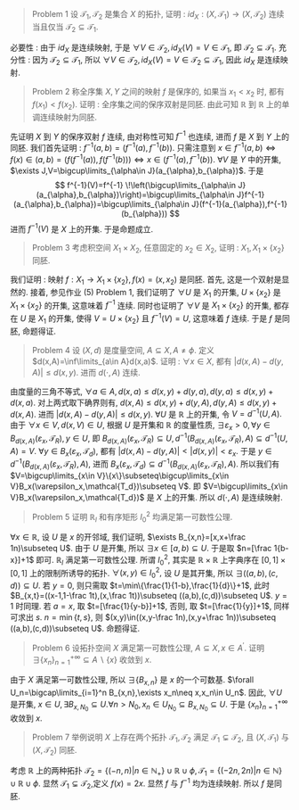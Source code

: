 > Problem 1 设 $\mathcal T_1,\mathcal T_2$ 是集合 $X$ 的拓扑, 证明 : $id_X: (X,\mathcal T_1)\to(X,\mathcal T_2)$ 连续当且仅当 $\mathcal T_2\subseteq\mathcal T_1$.

必要性 : 由于 $id_X$ 是连续映射, 于是 $\forall V\in\mathcal T_2,id_X(V)=V\in\mathcal T_1,$ 即 $\mathcal T_2\subseteq \mathcal T_1$.
充分性 : 因为 $\mathcal T_2\subseteq\mathcal{T_1},$ 所以 $\forall V\in\mathcal T_2,id_X(V)=V\in\mathcal T_2\subseteq\mathcal T_1,$ 因此 $id_X$ 是连续映射.

> Problem 2 称全序集 $X,Y$ 之间的映射 $f$ 是保序的, 如果当 $x_1<x_2$ 时, 都有 $f(x_1)<f(x_2)$. 证明 : 全序集之间的保序双射是同胚. 由此可知 $\mathbb{R}$ 到 $\mathbb{R}$ 上的单调连续映射为同胚.

先证明 $X$ 到 $Y$ 的保序双射 $f$ 连续, 由对称性可知 $f^{-1}$ 也连续, 进而 $f$ 是 $X$ 到 $Y$ 上的同胚.
我们首先证明 : $f^{-1}(a,b)=(f^{-1}(a),f^{-1}(b)).$ 只需注意到
$x\in f^{-1}(a,b)\Leftrightarrow f(x)\in(a,b)=(f(f^{-1}(a)),f(f^{-1}(b)))\Leftrightarrow x\in(f^{-1}(a),f^{-1}(b)).$ 
$\forall V$ 是 $Y$ 中的开集, $\exists J,V=\bigcup\limits_{\alpha\in J}(a_{\alpha},b_{\alpha})$. 于是 
$$
f^{-1}(V)=f^{-1} \!\left(\bigcup\limits_{\alpha\in J}(a_{\alpha},b_{\alpha})\right)=\bigcup\limits_{\alpha\in J}f^{-1}(a_{\alpha},b_{\alpha})=\bigcup\limits_{\alpha\in J}(f^{-1}(a_{\alpha}),f^{-1}(b_{\alpha}))
$$
进而 $f^{-1}(V)$ 是 $X$ 上的开集. 于是命题成立.

> Problem 3 考虑积空间 $X_1\times X_2$, 任意固定的 $x_2\in X_2,$ 证明 : $X_1,X_1\times\{x_2\}$ 同胚.

我们证明 : 映射 $f:X_1\to X_1\times \{x_2\},f(x)=(x,x_2)$ 是同胚. 首先, 这是一个双射是显然的. 
接着, 参见作业 (5) Problem 1, 我们证明了 $\forall U$ 是 $X_1$ 的开集, $U\times\{x_2\}$ 是 $X_1\times\{x_2\}$ 的开集, 这意味着 $f^{-1}$ 连续. 同时也证明了 $\forall V$ 是 $X_1\times\{x_2\}$ 的开集, 都存在 $U$ 是 $X_1$ 的开集, 使得 $V=U\times\{x_2\}$ 且 $f^{-1}(V)=U,$ 这意味着 $f$ 连续. 于是 $f$ 是同胚, 命题得证.

> Problem 4 设 $(X,d)$ 是度量空间, $A\subseteq X,A\neq\phi$. 定义 $d(x,A)=\inf\limits_{a\in A}d(x,a)$. 证明 : $\forall x\in X,$ 都有 $|d(x,A)-d(y,A)|\le d(x,y)$. 进而 $d(\cdot,A)$ 连续.

由度量的三角不等式, $\forall a\in A,d(x,a)\le d(x,y)+d(y,a),d(y,a)\le d(x,y)+d(x,a)$. 对上两式取下确界则有, $d(x,A)\le d(x,y)+d(y,A),d(y,A)\le d(x,y)+d(x,A)$. 进而 $|d(x,A)-d(y,A)|\le d(x,y)$.
$\forall U$ 是 $\mathbb{R}$ 上的开集, 令 $V=d^{-1}(U,A).$ 由于 $\forall x\in V,d(x,V)\in U,$ 根据 $U$ 是开集和 $\mathbb R$ 的度量性质, $\exists\varepsilon_x>0,\forall y\in B_{d(x,A)}(\varepsilon_x,\mathcal T_R),y\in U,$ 即 $B_{d(x,A)}(\varepsilon_x,\mathcal T_R)\subseteq U,d^{-1}(B_{d(x,A)}(\varepsilon_x,\mathcal T_R),A)\subseteq d^{-1}(U,A)=V.$ $\forall y\in B_x(\varepsilon_x,\mathcal T_d),$ 都有 $|d(x,A)-d(y,A)|<|d(x,y)|<\varepsilon_x$. 于是 $y\in d^{-1}(B_{d(x,A)}(\varepsilon_x,\mathcal T_R),A),$ 进而 $B_x(\varepsilon_x,\mathcal T_d)\subseteq d^{-1}(B_{d(x,A)}(\varepsilon_x,\mathcal T_R),A).$ 所以我们有 $V=\bigcup\limits_{x\in V}\{x\}\subseteq\bigcup\limits_{x\in V}B_x(\varepsilon_x,\mathcal{T_d})\subseteq V$. 即 $V=\bigcup\limits_{x\in V}B_x(\varepsilon_x,\mathcal{T_d})$ 是 $X$ 上的开集. 所以 $d(\cdot,A)$ 是连续映射.

> Problem 5 证明 $\mathbb R_l$ 和有序矩形 $I_0^2$ 均满足第一可数性公理.

$\forall x\in\mathbb R$, 设 $U$ 是 $x$ 的开邻域, 我们证明, $\exists B_{x,n}=[x,x+\frac 1n)\subseteq U$. 由于 $U$ 是开集, 所以 $\exists x\in[a,b)\subseteq U$.
于是取 $n=[\frac 1{b-x}]+1$ 即可. $\mathbb R_l$ 满足第一可数性公理.
所谓 $I_0^2$, 其实是 $\mathbb{R}\times\mathbb{R}$ 上字典序在 $[0,1]\times[0,1]$ 上的限制所诱导的拓扑. $\forall(x,y)\in I_0^2,$ 
设 $U$ 是其开集, 所以 $\exists((a,b), (c,d))\subseteq U$. 若 $y=0,$ 则只需取 $t=\min\{\frac{1}{1-b},\frac{1}{d}\}+1$, 此时 $B_{x,t}=((x-1,1-\frac 1t),(x,\frac 1t))\subseteq ((a,b),(c,d))\subseteq U$. $y=1$ 时同理. 若 $a=x$, 取 $t=[\frac{1}{y-b}]+1$, 否则, 取 $t=[\frac{1}{y}]+1$, 同样可求出 $s$. $n=\min\{t,s\}$, 则 $(x,y)\in((x,y-\frac 1n),(x,y+\frac 1n))\subseteq ((a,b),(c,d))\subseteq U$.
命题得证.

> Problem 6 设拓扑空间 $X$ 满足第一可数性公理, $A\subseteq X,x\in A^{\prime}$. 证明 $\exists \{x_n\}_{n=1}^{+\infty}\subseteq A\backslash\{x\}$ 收敛到 $x$.

由于 $X$ 满足第一可数性公理, 所以 $\exists \{B_{x,n}\}$ 是 $x$ 的一个可数基. $\forall U_n=\bigcap\limits_{i=1}^n B_{x,n},\exists x_n\neq x,x_n\in U_n$. 因此, $\forall U$ 是开集, $x\in U,\exists B_{x,N_0}\subseteq U.\forall n>N_0,x_n\in U_{N_0}\subseteq B_{x,N_0}\subseteq U$. 于是 $\{x_n\}_{n=1}^{+\infty}$ 收敛到 $x$.

> Problem 7 举例说明 $X$ 上存在两个拓扑 $\mathcal T_1,\mathcal T_2$ 满足 $\mathcal T_1\subsetneq\mathcal T_2,$ 且 $(X,\mathcal T_1)$ 与 $(X,\mathcal T_2)$ 同胚.

考虑 $\mathbb{R}$ 上的两种拓扑 $\mathcal T_2 = \{(-n,n)|n\in\mathbb N_+\}\cup\mathbb R\cup\phi,\mathcal T_1 = \{(-2n,2n)|n\in\mathbb N\}\cup\mathbb R\cup\phi$. 显然 $\mathcal T_1\subsetneq\mathcal T_2,$定义 $f(x)=2x.$ 显然 $f$ 与 $f^{-1}$ 均为连续映射. 所以 $f$ 是同胚.